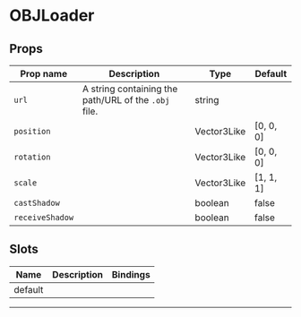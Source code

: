 # OBJLoader

## Props

| Prop name     | Description                                          | Type        | Default            |
| ------------- | ---------------------------------------------------- | ----------- | ------------------ |
|` url           `| A string containing the path/URL of the `.obj` file. | string      |                    |
|` position      `|                                                      | Vector3Like | [0, 0, 0] |
|` rotation      `|                                                      | Vector3Like | [0, 0, 0] |
|` scale         `|                                                      | Vector3Like | [1, 1, 1] |
|` castShadow    `|                                                      | boolean     | false              |
|` receiveShadow `|                                                      | boolean     | false              |

## Slots

| Name    | Description | Bindings |
| ------- | ----------- | -------- |
| default |             |          |

---
